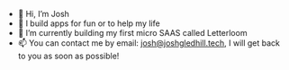 - 👋 Hi, I’m Josh
- 👀 I build apps for fun or to help my life
- 🌱 I’m currently building my first micro SAAS called Letterloom 
- 📫 You can contact me by email: josh@joshgledhill.tech, I will get back to you as soon as possible! 

<!---
joshgledhill/joshgledhill is a ✨ special ✨ repository because its `README.md` (this file) appears on your GitHub profile.
You can click the Preview link to take a look at your changes.
--->
